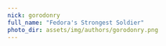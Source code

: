 ```yaml
---
nick: gorodonry
full_name: "Fedora's Strongest Soldier"
photo_dir: assets/img/authors/gorodonry.png
---
```

